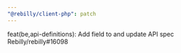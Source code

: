 ```yaml
---
"@rebilly/client-php": patch
---
```


feat(be,api-definitions): Add field to and update API spec Rebilly/rebilly#16098
